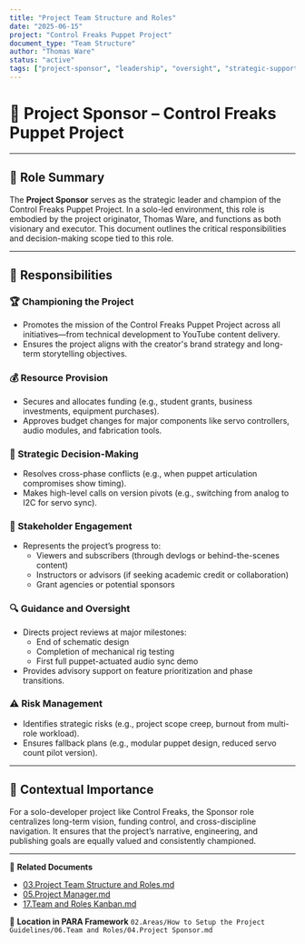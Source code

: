 ```yaml
---
title: "Project Team Structure and Roles"
date: "2025-06-15"
project: "Control Freaks Puppet Project"
document_type: "Team Structure"
author: "Thomas Ware"
status: "active"
tags: ["project-sponsor", "leadership", "oversight", "strategic-support"]
---
```


# 🧭 Project Sponsor – Control Freaks Puppet Project

---

## 🎯 Role Summary

The **Project Sponsor** serves as the strategic leader and champion of the Control Freaks Puppet Project. In a solo-led environment, this role is embodied by the project originator, Thomas Ware, and functions as both visionary and executor. This document outlines the critical responsibilities and decision-making scope tied to this role.

---

## 📌 Responsibilities

### 🏆 Championing the Project
- Promotes the mission of the Control Freaks Puppet Project across all initiatives—from technical development to YouTube content delivery.
- Ensures the project aligns with the creator's brand strategy and long-term storytelling objectives.

### 💰 Resource Provision
- Secures and allocates funding (e.g., student grants, business investments, equipment purchases).
- Approves budget changes for major components like servo controllers, audio modules, and fabrication tools.

### 🧭 Strategic Decision-Making
- Resolves cross-phase conflicts (e.g., when puppet articulation compromises show timing).
- Makes high-level calls on version pivots (e.g., switching from analog to I2C for servo sync).

### 📣 Stakeholder Engagement
- Represents the project’s progress to:
  - Viewers and subscribers (through devlogs or behind-the-scenes content)
  - Instructors or advisors (if seeking academic credit or collaboration)
  - Grant agencies or potential sponsors

### 🔍 Guidance and Oversight
- Directs project reviews at major milestones:
  - End of schematic design
  - Completion of mechanical rig testing
  - First full puppet-actuated audio sync demo
- Provides advisory support on feature prioritization and phase transitions.

### ⚠️ Risk Management
- Identifies strategic risks (e.g., project scope creep, burnout from multi-role workload).
- Ensures fallback plans (e.g., modular puppet design, reduced servo count pilot version).

---

## 🧾 Contextual Importance

For a solo-developer project like Control Freaks, the Sponsor role centralizes long-term vision, funding control, and cross-discipline navigation. It ensures that the project’s narrative, engineering, and publishing goals are equally valued and consistently championed.

---

🔗 **Related Documents**
- [03.Project Team Structure and Roles.md](03.Project%20Team%20Structure%20and%20Roles.md)
- [05.Project Manager.md](05.Project%20Manager.md)
- [17.Team and Roles Kanban.md](17.Team%20and%20Roles%20Kanban.md)

📁 **Location in PARA Framework**
`02.Areas/How to Setup the Project Guidelines/06.Team and Roles/04.Project Sponsor.md`

